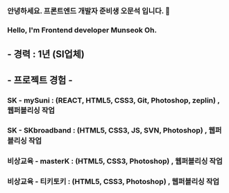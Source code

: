 ### 안녕하세요. 프론트엔드 개발자 준비생 오문석 입니다. 👋
### Hello, I'm Frontend developer Munseok Oh.

## - 경력 : 1년 (SI업체)
## - 프로젝트 경험 - 
### SK - mySuni : (REACT, HTML5, CSS3, Git, Photoshop, zeplin) , 웹퍼블리싱 작업
### SK - SKbroadband : (HTML5, CSS3, JS, SVN, Photoshop) , 웹퍼블리싱 작업
### 비상교육 - masterK : (HTML5, CSS3, Photoshop) , 웹퍼블리싱 작업
### 비상교육 - 티키토키 : (HTML5, CSS3, Photoshop) , 웹퍼블리싱 작업

<!--
**journy002/journy002** is a ✨ _special_ ✨ repository because its `README.md` (this file) appears on your GitHub profile.

Here are some ideas to get you started:

- 🔭 I’m currently working on ...
- 🌱 I’m currently learning ...
- 👯 I’m looking to collaborate on ...
- 🤔 I’m looking for help with ...
- 💬 Ask me about ...
- 📫 How to reach me: ...
- 😄 Pronouns: ...
- ⚡ Fun fact: ...
-->
